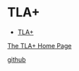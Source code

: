 # TLA+

- [TLA+](#tla)

[The TLA+ Home Page](http://lamport.azurewebsites.net/tla/tla.html)

[github](https://github.com/tlaplus)
